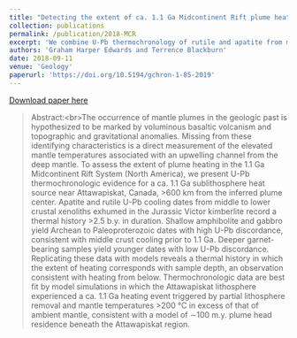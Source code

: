 ```yaml
---
title: "Detecting the extent of ca. 1.1 Ga Midcontinent Rift plume heating using U-Pb thermochronology of the lower crust"
collection: publications
permalink: /publication/2018-MCR
excerpt: 'We combine U-Pb thermochronology of rutile and apatite from middle-to-lower crustal xenoliths form an Attawapiskat kimberlite with paired crustal thermal and Pb-production diffusion models to ascertain the timescales of plume heating beneath the Superior Craton in midwestern Canada. <i>Thermochronologic data are best fit by model simulations in which the Attawapiskat lithosphere experienced a ca. 1.1 Ga heating event triggered by partial lithosphere removal and mantle temperatures >200 °C in excess of that of ambient mantle, consistent with a model of ∼100 m.y. plume head residence beneath the Attawapiskat region.</i>'
authors: 'Graham Harper Edwards and Terrence Blackburn'
date: 2018-09-11
venue: 'Geology'
paperurl: 'https://doi.org/10.5194/gchron-1-85-2019'
---
```


[Download paper here](https://pubs.geoscienceworld.org/gsa/geology/article/46/10/911/548171/Detecting-the-extent-of-ca-11-Ga-Midcontinent-Rift?guestAccessKey=386072c8-2e76-4f48-a034-2d9bd19de004)

>Abstract:<br\>The occurrence of mantle plumes in the geologic past is hypothesized to be marked by voluminous basaltic volcanism and topographic and gravitational anomalies. Missing from these identifying characteristics is a direct measurement of the elevated mantle temperatures associated with an upwelling channel from the deep mantle. To assess the extent of plume heating in the 1.1 Ga Midcontinent Rift System (North America), we present U-Pb thermochronologic evidence for a ca. 1.1 Ga sublithosphere heat source near Attawapiskat, Canada, >600 km from the inferred plume center. Apatite and rutile U-Pb cooling dates from middle to lower crustal xenoliths exhumed in the Jurassic Victor kimberlite record a thermal history >2.5 b.y. in duration. Shallow amphibolite and gabbro yield Archean to Paleoproterozoic dates with high U-Pb discordance, consistent with middle crust cooling prior to 1.1 Ga. Deeper garnet-bearing samples yield younger dates with low U-Pb discordance. Replicating these data with models reveals a thermal history in which the extent of heating corresponds with sample depth, an observation consistent with heating from below. Thermochronologic data are best fit by model simulations in which the Attawapiskat lithosphere experienced a ca. 1.1 Ga heating event triggered by partial lithosphere removal and mantle temperatures >200 °C in excess of that of ambient mantle, consistent with a model of ∼100 m.y. plume head residence beneath the Attawapiskat region.



